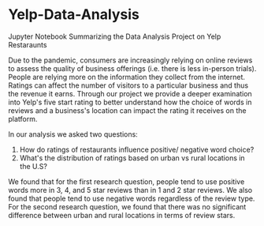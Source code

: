 # Yelp-Data-Analysis
Jupyter Notebook Summarizing the Data Analysis Project on Yelp Restaraunts

Due to the pandemic, consumers are increasingly relying on online reviews to assess the quality of business offerings (i.e. there is less in-person trials). People are relying more on the information they collect from the internet. Ratings can affect the number of visitors to a particular business and thus the revenue it earns. Through our project we provide a deeper examination into Yelp's five start rating to better understand how the choice of words in reviews and a business's location can impact the rating it receives on the platform.

In our analysis we asked two questions:
1) How do ratings of restaurants influence positive/ negative word choice?
2) What's the distribution of ratings based on urban vs rural locations in the U.S?

We found that for the first research question, people tend to use positive words more in 3, 4, and 5 star reviews than in 1 and 2 star reviews. We also found that people tend to use negative words regardless of the review type. For the second research question, we found that there was no significant difference between urban and rural locations in terms of review stars.
